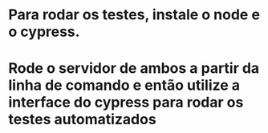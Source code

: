 # Para rodar os testes, instale o node e o cypress. 
# Rode o servidor de ambos a partir da linha de comando e então utilize a interface do cypress para rodar os testes automatizados